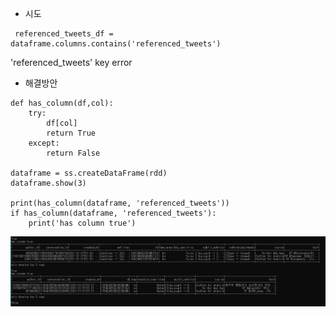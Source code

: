 - 시도

```
 referenced_tweets_df = dataframe.columns.contains('referenced_tweets')
```

'referenced_tweets' key error



- 해결방안

```
def has_column(df,col):
	try:
    	df[col]
        return True
    except:
    	return False

dataframe = ss.createDataFrame(rdd)
dataframe.show(3)

print(has_column(dataframe, 'referenced_tweets'))
if has_column(dataframe, 'referenced_tweets'):
    print('has column true')
```

![1](1.PNG)